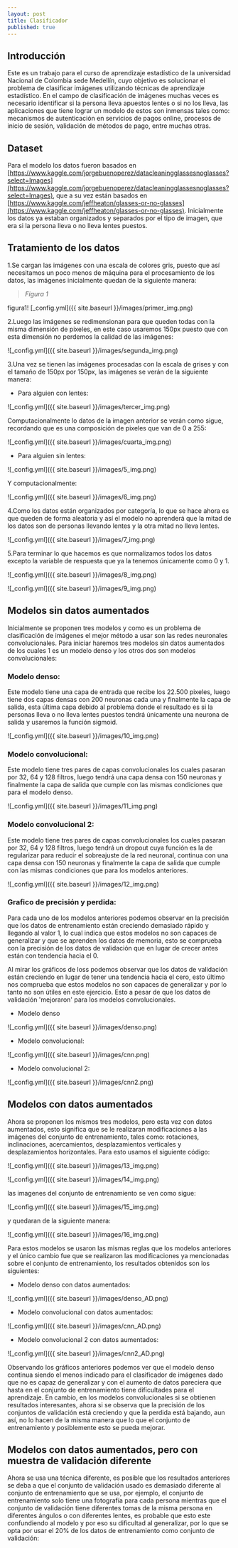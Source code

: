 ```yaml
---
layout: post
title: Clasificador
published: true
---
```

## Introducción
Este es un trabajo para el curso de aprendizaje estadístico de la universidad Nacional de Colombia sede Medellín, cuyo objetivo es solucionar el problema de clasificar imágenes utilizando técnicas de aprendizaje estadístico. En el campo de clasificación de imágenes muchas veces es necesario identificar si la persona lleva apuestos lentes o si no los lleva, las aplicaciones que tiene lograr un modelo de estos son inmensas tales como: mecanismos de autenticación en servicios de pagos online, procesos de inicio de sesión, validación de métodos de pago, entre muchas otras.

## Dataset
Para el modelo los datos fueron basados en 
[https://www.kaggle.com/jorgebuenoperez/datacleaningglassesnoglasses?select=Images](https://www.kaggle.com/jorgebuenoperez/datacleaningglassesnoglasses?select=Images), que a su vez están basados en [https://www.kaggle.com/jeffheaton/glasses-or-no-glasses](https://www.kaggle.com/jeffheaton/glasses-or-no-glasses). Inicialmente los datos ya estaban organizados y separados por el tipo de imagen, que era si la persona lleva o no lleva lentes puestos.

## Tratamiento de los datos
1.Se cargan las imágenes con una escala de colores gris, puesto que así necesitamos un poco menos de máquina para el procesamiento de los datos, las imágenes inicialmente quedan de la siguiente manera:

> _Figura 1_

figura1!
[_config.yml]({{ site.baseurl }}/images/primer_img.png)

2.Luego las imágenes se redimensionan para que queden todas con la misma dimensión de pixeles, en este caso usaremos 150px puesto que con esta dimensión no perdemos la calidad de las imágenes:

![_config.yml]({{ site.baseurl }}/images/segunda_img.png)

3.Una vez se tienen las imágenes procesadas con la escala de grises y con el tamaño de 150px por 150px, las imágenes se verán de la siguiente manera:

- Para alguien con lentes:

![_config.yml]({{ site.baseurl }}/images/tercer_img.png)

Computacionalmente lo datos de la imagen anterior se verán como sigue, recordando que es una composición de pixeles que van de 0 a 255:

![_config.yml]({{ site.baseurl }}/images/cuarta_img.png)


- Para alguien sin lentes:

![_config.yml]({{ site.baseurl }}/images/5_img.png)


Y computacionalmente:

![_config.yml]({{ site.baseurl }}/images/6_img.png)

4.Como los datos están organizados por categoría, lo que se hace ahora es que queden de forma aleatoria y así el modelo no aprenderá que la mitad de los datos son de personas llevando lentes y la otra mitad no lleva lentes.

![_config.yml]({{ site.baseurl }}/images/7_img.png)

5.Para terminar lo que hacemos es que normalizamos todos los datos excepto la variable de respuesta que ya la tenemos únicamente como 0 y 1.

![_config.yml]({{ site.baseurl }}/images/8_img.png)

![_config.yml]({{ site.baseurl }}/images/9_img.png)


## Modelos sin datos aumentados

Inicialmente se proponen tres modelos y como es un problema de clasificación de imágenes el mejor método a usar son las redes neuronales convolucionales. Para iniciar haremos tres modelos sin datos aumentados de los cuales 1 es un modelo denso y los otros dos son modelos convolucionales:

### Modelo denso:
Este modelo tiene una capa de entrada que recibe los 22.500 pixeles, luego tiene dos capas densas con 200 neuronas cada una y finalmente la capa de salida, esta última capa debido al problema donde el resultado es si la personas lleva o no lleva lentes puestos tendrá únicamente una neurona de salida y usaremos la función sigmoid.

![_config.yml]({{ site.baseurl }}/images/10_img.png)


### Modelo convolucional:
Este modelo tiene tres pares de capas convolucionales los cuales pasaran por 32, 64 y 128 filtros, luego tendrá una capa densa con 150 neuronas y finalmente la capa de salida que cumple con las mismas condiciones que para el modelo denso.

![_config.yml]({{ site.baseurl }}/images/11_img.png)


### Modelo convolucional 2:
Este modelo tiene tres pares de capas convolucionales los cuales pasaran por 32, 64 y 128 filtros, luego tendrá un dropout cuya función es la de regularizar para reducir el sobreajuste de la red neuronal, continua con una capa densa con 150 neuronas y finalmente la capa de salida que cumple con las mismas condiciones que para los modelos anteriores.

![_config.yml]({{ site.baseurl }}/images/12_img.png)


### Grafico de precisión y perdida:
Para cada uno de los modelos anteriores podemos observar en la precisión que los datos de entrenamiento están creciendo demasiado rápido y llegando al valor 1, lo cual indica que estos modelos no son capaces de generalizar y que se aprenden los datos de memoria, esto se comprueba con la precisión de los datos de validación que en lugar de crecer antes están con tendencia hacia el 0.

Al mirar los gráficos de loss podemos observar que los datos de validación están creciendo en lugar de tener una tendencia hacia el cero, esto último nos comprueba que estos modelos no son capaces de generalizar y por lo tanto no son útiles en este ejercicio. Esto a pesar de que los datos de validación 'mejoraron' para los modelos convolucionales.

- Modelo denso

![_config.yml]({{ site.baseurl }}/images/denso.png)

- Modelo convolucional:

![_config.yml]({{ site.baseurl }}/images/cnn.png)

- Modelo convolucional 2:

![_config.yml]({{ site.baseurl }}/images/cnn2.png)


## Modelos con datos aumentados

Ahora se proponen los mismos tres modelos, pero esta vez con datos aumentados, esto significa que se le realizaran modificaciones a las imágenes del conjunto de entrenamiento, tales como: rotaciones, inclinaciones, acercamientos, desplazamientos verticales y desplazamientos horizontales. Para esto usamos el siguiente código:

![_config.yml]({{ site.baseurl }}/images/13_img.png)

![_config.yml]({{ site.baseurl }}/images/14_img.png)

las imagenes del conjunto de entrenamiento se ven como sigue:

![_config.yml]({{ site.baseurl }}/images/15_img.png)

y quedaran de la siguiente manera:

![_config.yml]({{ site.baseurl }}/images/16_img.png)


Para estos modelos se usaron las mismas reglas que los modelos anteriores y el único cambio fue que se realizaron las modificaciones ya mencionadas sobre el conjunto de entrenamiento, los resultados obtenidos son los siguientes:


- Modelo denso con datos aumentados:

![_config.yml]({{ site.baseurl }}/images/denso_AD.png)

- Modelo convolucional con datos aumentados:

![_config.yml]({{ site.baseurl }}/images/cnn_AD.png)

- Modelo convolucional 2 con datos aumentados:

![_config.yml]({{ site.baseurl }}/images/cnn2_AD.png)

Observando los gráficos anteriores podemos ver que el modelo denso continua siendo el menos indicado para el clasificador de imágenes dado que no es capaz de generalizar y con el aumento de datos pareciera que hasta en el conjunto de entrenamiento tiene dificultades para el aprendizaje. En cambio, en los modelos convolucionales si se obtienen resultados interesantes, ahora si se observa que la precisión de los conjuntos de validación está creciendo y que la perdida está bajando, aun así, no lo hacen de la misma manera que lo que el conjunto de entrenamiento y posiblemente esto se pueda mejorar.


## Modelos con datos aumentados, pero con muestra de validación diferente

Ahora se usa una técnica diferente, es posible que los resultados anteriores se deba a que el conjunto de validación usado es demasiado diferente al conjunto de entrenamiento que se usa, por ejemplo, el conjunto de entrenamiento solo tiene una fotografía para cada persona mientras que el conjunto de validación tiene diferentes tomas de la misma persona en diferentes ángulos o con diferentes lentes, es probable que esto este confundiendo al modelo y por eso su dificultad al generalizar, por lo que se opta por usar el 20% de los datos de entrenamiento como conjunto de validación:
